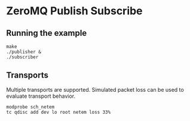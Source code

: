 # ZeroMQ Publish Subscribe

## Running the example

```shell
make
./publisher &
./subscriber
```

## Transports

Multiple transports are supported.
Simulated packet loss can be used
to evaluate transport behavior.

```shell
modprobe sch_netem
tc qdisc add dev lo root netem loss 33%
```
